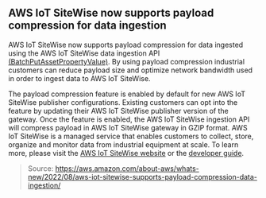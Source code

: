 ## AWS IoT SiteWise now supports payload compression for data ingestion

AWS IoT SiteWise now supports payload compression for data ingested using the AWS IoT SiteWise data ingestion API [(BatchPutAssetPropertyValue)](https://docs.aws.amazon.com/iot-sitewise/latest/APIReference/API_BatchPutAssetPropertyValue.html). By using payload compression industrial customers can reduce payload size and optimize network bandwidth used in order to ingest data to AWS IoT SiteWise.

The payload compression feature is enabled by default for new AWS IoT SiteWise publisher configurations. Existing customers can opt into the feature by updating their AWS IoT SiteWise publisher version of the gateway. Once the feature is enabled, the AWS IoT SiteWise ingestion API will compress payload in AWS IoT SiteWise gateway in GZIP format. 
AWS IoT SiteWise is a managed service that enables customers to collect, store, organize and monitor data from industrial equipment at scale. To learn more, please visit the [AWS IoT SiteWise website](https://aws.amazon.com/iot-sitewise/) or the [developer guide](https://docs.aws.amazon.com/iot-sitewise/).

> Source: https://aws.amazon.com/about-aws/whats-new/2022/08/aws-iot-sitewise-supports-payload-compression-data-ingestion/